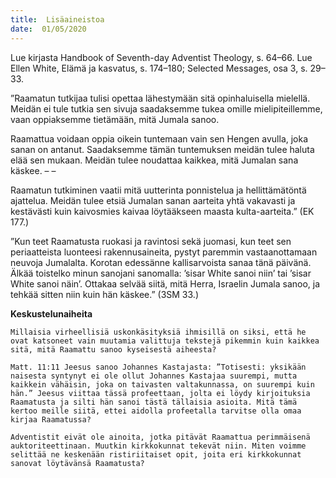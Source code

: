 ```yaml
---
title:  Lisäaineistoa
date:  01/05/2020
---
```


Lue kirjasta Handbook of Seventh-day Adventist Theology, s. 64–66. Lue Ellen White, Elämä ja kasvatus, s. 174–180; Selected Messages, osa 3, s. 29–33.

”Raamatun tutkijaa tulisi opettaa lähestymään sitä opinhaluisella mielellä. Meidän ei tule tutkia sen sivuja saadaksemme tukea omille mielipiteillemme, vaan oppiaksemme tietämään, mitä Jumala sanoo.

Raamattua voidaan oppia oikein tuntemaan vain sen Hengen avulla, joka sanan on antanut. Saadaksemme tämän tuntemuksen meidän tulee haluta elää sen mukaan. Meidän tulee noudattaa kaikkea, mitä Jumalan sana käskee. – –

Raamatun tutkiminen vaatii mitä uutterinta ponnistelua ja hellittämätöntä ajattelua. Meidän tulee etsiä Jumalan sanan aarteita yhtä vakavasti ja kestävästi kuin kaivosmies kaivaa löytääkseen maasta kulta-aarteita.” (EK 177.)

”Kun teet Raamatusta ruokasi ja ravintosi sekä juomasi, kun teet sen periaatteista luonteesi rakennusaineita, pystyt paremmin vastaanottamaan neuvoja Jumalalta. Korotan edessänne kallisarvoista sanaa tänä päivänä. Älkää toistelko minun sanojani sanomalla: ’sisar White sanoi niin’ tai ’sisar White sanoi näin’. Ottakaa selvää siitä, mitä Herra, Israelin Jumala sanoo, ja tehkää sitten niin kuin hän käskee.” (3SM 33.)

**Keskustelunaiheita**

`Millaisia virheellisiä uskonkäsityksiä ihmisillä on siksi, että he ovat katsoneet vain muutamia valittuja tekstejä pikemmin kuin kaikkea sitä, mitä Raamattu sanoo kyseisestä aiheesta?`

`Matt. 11:11 Jeesus sanoo Johannes Kastajasta: ”Totisesti: yksikään naisesta syntynyt ei ole ollut Johannes Kastajaa suurempi, mutta kaikkein vähäisin, joka on taivasten valtakunnassa, on suurempi kuin hän.” Jeesus viittaa tässä profeettaan, jolta ei löydy kirjoituksia Raamatusta ja silti hän sanoi tästä tällaisia asioita. Mitä tämä kertoo meille siitä, ettei aidolla profeetalla tarvitse olla omaa kirjaa Raamatussa?`

`Adventistit eivät ole ainoita, jotka pitävät Raamattua perimmäisenä auktoriteettinaan. Muutkin kirkkokunnat tekevät niin. Miten voimme selittää ne keskenään ristiriitaiset opit, joita eri kirkkokunnat sanovat löytävänsä Raamatusta?`
